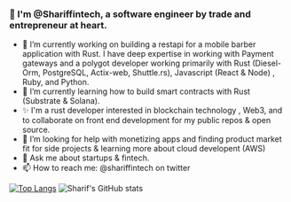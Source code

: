 ### 👋 I'm @Shariffintech, a software engineer by trade and entrepreneur at heart.
- 🔭 I’m currently working on building a restapi for a mobile barber application with Rust.
  I have deep expertise in working with Payment gateways and a polygot developer working primarily with Rust (Diesel- Orm, PostgreSQL, Actix-web, Shuttle.rs), Javascript (React & Node) , Ruby, and Python.
- 🌱 I’m currently learning how to build smart contracts with Rust (Substrate & Solana).
- ✨ I'm a rust developer interested in blockchain technology , Web3, and to collaborate on front end development for my public repos & open source.
- 🤔 I’m looking for help with monetizing apps and finding product market fit for side projects & learning more about cloud developent (AWS)
- 💬 Ask me about startups & fintech.
- 📫 How to reach me: @shariffintech on twitter

[![Top Langs](https://github-readme-stats.vercel.app/api/top-langs/?username=shariffintech&layout=compact)](https://github.com/shariffintech/github-readme-stats)
![Sharif's GitHub stats](https://github-readme-stats.vercel.app/api?username=shariffintech&show_icons=true&theme=gradient)

